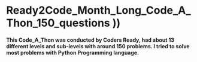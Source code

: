 # Ready2Code_Month_Long_Code_A_Thon_150_questions ))
#### This Code_A_Thon was conducted by Coders Ready, had about 13 different levels and sub-levels with around 150 problems. I tried to solve most problems with Python Programming language.
